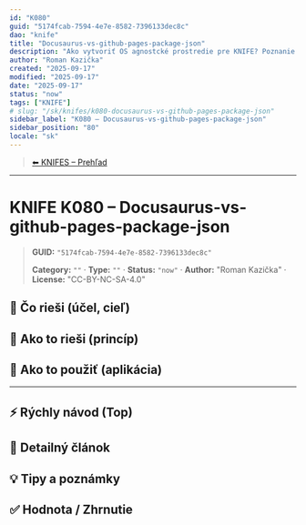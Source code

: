 ```yaml
---
id: "K080"
guid: "5174fcab-7594-4e7e-8582-7396133dec8c"
dao: "knife"
title: "Docusaurus-vs-github-pages-package-json"
description: "Ako vytvoriť OS agnostcké prostredie pre KNIFE? Poznanie architektúry odpovie na otázku jednotného systému pre vývoj KNIFES"
author: "Roman Kazička"
created: "2025-09-17"
modified: "2025-09-17"
date: "2025-09-17"
status: "now"
tags: ["KNIFE"]
# slug: "/sk/knifes/k080-docusaurus-vs-github-pages-package-json"
sidebar_label: "K080 – Docusaurus-vs-github-pages-package-json"
sidebar_position: "80"
locale: "sk"
---
```

<!-- body:start -->

<!-- nav:knifes -->
> [⬅ KNIFES – Prehľad](../overview.md)
---
# KNIFE K080 – Docusaurus-vs-github-pages-package-json
<!-- fm-visible: start -->

> **GUID:** `"5174fcab-7594-4e7e-8582-7396133dec8c"`
>   
> **Category:** `""` · **Type:** `""` · **Status:** `"now"` · **Author:** "Roman Kazička" · **License:** "CC-BY-NC-SA-4.0"
<!-- fm-visible: end -->


## 🎯 Čo rieši (účel, cieľ)

## 🧩 Ako to rieši (princíp)

## 🧪 Ako to použiť (aplikácia)

---

## ⚡ Rýchly návod (Top)

## 📜 Detailný článok

## 💡 Tipy a poznámky

## ✅ Hodnota / Zhrnutie
